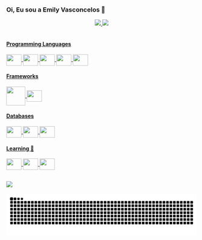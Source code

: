 ### Oi, Eu sou a Emily Vasconcelos 👋

<div align="center">
  <a href="https://github.com/EmilyCV">
  <img height="190em" src="https://github-readme-stats.vercel.app/api?username=EmilyCV&show_icons=true&theme=tokyonight&include_all_commits=true&count_private=true"/>
  <img height="190em" src="https://github-readme-stats.vercel.app/api/top-langs/?username=EmilyCV&layout=compact&langs_count=10&theme=tokyonight"/>
</div>
 
<div style="display: inline_block"><br>
  <h4>Programming Languages</h4>
    <img align="center" height="30" width="40" src="https://cdn.jsdelivr.net/gh/devicons/devicon/icons/python/python-original.svg">
    <img align="center" height="30" width="40" src="https://cdn.jsdelivr.net/gh/devicons/devicon/icons/java/java-original.svg" />
    <img align="center" height="30" width="40" src="https://cdn.jsdelivr.net/gh/devicons/devicon/icons/html5/html5-original.svg" />
    <img align="center" height="30" width="40" src="https://cdn.jsdelivr.net/gh/devicons/devicon/icons/css3/css3-original.svg" />
    <img align="center" height="30" width="40" src="https://cdn.jsdelivr.net/gh/devicons/devicon/icons/javascript/javascript-original.svg" />
  <h4>Frameworks</h4>
    <img align="center" height="50" width="50" src="https://img.icons8.com/ios/50/F8F8FF/flask.svg"/>
    <img align="center" height="30" width="40" src="https://cdn.jsdelivr.net/gh/devicons/devicon/icons/spring/spring-original.svg" />
  <h4>Databases</h4>
    <img align="center" height="30" width="40" src="https://cdn.jsdelivr.net/gh/devicons/devicon/icons/mysql/mysql-original.svg" />
    <img align="center" height="30" width="40" src="https://cdn.jsdelivr.net/gh/devicons/devicon/icons/oracle/oracle-original.svg" />
    <img align="center" height="30" width="40" src="https://cdn.jsdelivr.net/gh/devicons/devicon/icons/sqlite/sqlite-original.svg" /> 
  <h4>Learning 📝</h4>
    <img align="center" height="30" width="40" src="https://cdn.jsdelivr.net/gh/devicons/devicon/icons/react/react-original.svg"/> 
    <img align="center" height="30" width="40" src="https://cdn.jsdelivr.net/gh/devicons/devicon/icons/typescript/typescript-original.svg" />
    <img align="center" height="30" width="40" src="https://cdn.jsdelivr.net/gh/devicons/devicon/icons/docker/docker-original.svg" />
</div>  
  
   ##
  
<div> 
  <a href="https://www.linkedin.com/in/emily-cunha-vasconcelos-5536a01a7" target="_blank"><img src="https://img.shields.io/badge/LinkedIn-0077B5?style=for-the-badge&logo=linkedin&logoColor=white" target="_blank"></a>
 
</div>
  
![Snake animation](https://github.com/EmilyCV/EmilyCV/blob/output/github-contribution-grid-snake.svg)
